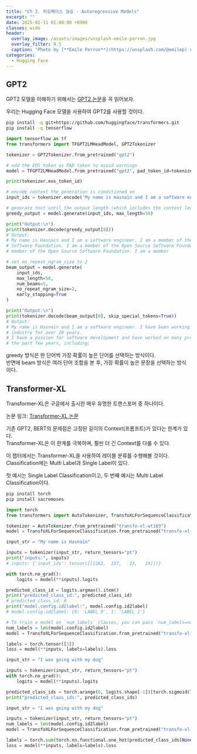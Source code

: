 ```yaml
---
title: "Ch 2. 허깅페이스 실습 - Autoregressive Models"
excerpt: ""
date: 2025-02-11 01:00:00 +0900
classes: wide
header:
  overlay_image: /assets/images/unsplash-emile-perron.jpg
  overlay_filter: 0.5
  caption: "Photo by [**Emile Perron**](https://unsplash.com/@emilep) on [**Unsplash**](https://unsplash.com/)"
categories:
  - Hugging Face
---
```


## GPT2

GPT2 모델을 이해하기 위해서는 [GPT2 논문]({{site.baseurl}}/assets/images/2025-02-12-hugging-face-02/GPT2_paper.pdf)을 꼭 읽어보자.

우리는 Hugging Face 모델을 사용하여 GPT2를 사용할 것이다.  

```bash
pip install -q git+https://github.com/huggingface/transformers.git
pip install -q tensorflow
```

```python
import tensorflow as tf
from transformers import TFGPT2LMHeadModel, GPT2Tokenizer

tokenizer = GPT2Tokenizer.from_pretrained("gpt2")

# add the EOS token as PAD token to avoid warnings
model = TFGPT2LMHeadModel.from_pretrained("gpt2", pad_token_id=tokenizer.eos_token_id)

print(tokenizer.eos_token_id)

# encode context the generation is conditioned on
input_ids = tokenizer.encode('My name is Hasnain and I am a software engineer.', return_tensors='tf')

# generate text until the output length (which includes the context length) reaches 50
greedy_output = model.generate(input_ids, max_length=50)

print("Output:\n")
print(tokenizer.decode(greedy_output[0]))
# Output:
# My name is Hasnain and I am a software engineer. I am a member of the Open Source 
# Software Foundation. I am a member of the Open Source Software Foundation. I am a
# member of the Open Source Software Foundation. I am a member

# set no_repeat_ngram_size to 2
beam_output = model.generate(
    input_ids, 
    max_length=50, 
    num_beams=5, 
    no_repeat_ngram_size=2, 
    early_stopping=True
)

print("Output:\n")
print(tokenizer.decode(beam_output[0], skip_special_tokens=True))
# Output:
# My name is Hasnain and I am a software engineer. I have been working in the IT 
# industry for over 20 years. 
# I have a passion for software development and have worked on many projects over 
# the past few years, including:
```

greedy 방식은 한 단어씩 가장 확률이 높은 단어를 선택하는 방식이다.  
반면에 beam 방식은 여러 단어 조합을 본 후, 가장 확률이 높은 문장을 선택하는 방식이다.  

## Transformer-XL

Transformer-XL은 구글에서 출시한 매우 유명한 트랜스포머 중 하나이다.

논문 링크: [Transformer-XL 논문]({{site.baseurl}}/assets/images/2025-02-12-hugging-face-02/Transformer-XL_paper.pdf)

기존 GPT2, BERT의 문제점은 고정된 길이의 Context(프롬프트)가 있다는 한계가 있다.  
Transformer-XL은 이 한계를 극복하며, 훨씬 더 긴 Context를 다룰 수 있다.

이 챕터에서는 Transformer-XL을 사용하여 레이블 분류를 수행해볼 것이다.  
Classification에는 Multi Label과 Single Label이 있다.

첫 예시는 Single Label Classification이고, 두 번째 예시는 Multi Label Classification이다.

```bash
pip install torch
pip install sacremoses
```

```python
import torch
from transformers import AutoTokenizer, TransfoXLForSequenceClassification

tokenizer = AutoTokenizer.from_pretrained("transfo-xl-wt103")
model = TransfoXLForSequenceClassification.from_pretrained("transfo-xl-wt103")

input_str = "My name is Hasnain"

inputs = tokenizer(input_str, return_tensors="pt")
print("inputs:", inputs)
# inputs: {'input_ids': tensor([[1162,  237,   23,   24]])}

with torch.no_grad():
    logits = model(**inputs).logits

predicted_class_id = logits.argmax().item()
print("predicted_class_id:", predicted_class_id)
# predicted_class_id: 0
print("model.config.id2label:", model.config.id2label)
# model.config.id2label: {0: 'LABEL_0', 1: 'LABEL_1'}

# To train a model on `num_labels` classes, you can pass `num_labels=num_labels` to `.from_pretrained(...)`
num_labels = len(model.config.id2label)
model = TransfoXLForSequenceClassification.from_pretrained("transfo-xl-wt103", num_labels=num_labels)

labels = torch.tensor([1])
loss = model(**inputs, labels=labels).loss

input_str = "I was going with my dog"

inputs = tokenizer(input_str, return_tensors="pt")
with torch.no_grad():
    logits = model(**inputs).logits

predicted_class_ids = torch.arange(0, logits.shape[-1])[torch.sigmoid(logits).squeeze(dim=0) > 0.5]
print("predicted_class_ids:", predicted_class_ids)

input_str = "I was going with my dog"

inputs = tokenizer(input_str, return_tensors="pt")
num_labels = len(model.config.id2label)
model = TransfoXLForSequenceClassification.from_pretrained("transfo-xl-wt103", num_labels=num_labels, problem_type="multi_label_classification")

labels = torch.sum(torch.nn.functional.one_hot(predicted_class_ids[None, :].clone(), num_classes=num_labels), dim=1).to(torch.float)
loss = model(**inputs, labels=labels).loss
```